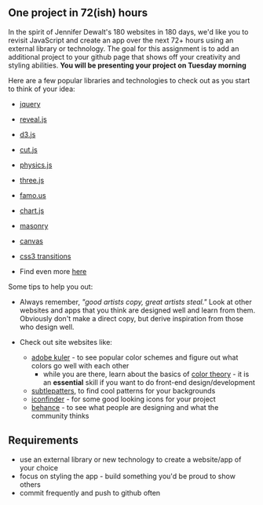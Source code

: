 ## One project in 72(ish) hours

In the spirit of Jennifer Dewalt's 180 websites in 180 days, we'd like you to revisit JavaScript and create an app over the next 72+ hours using an external library or technology. The goal for this assignment is to add an additional project to your github page that shows off your creativity and styling abilities. __You will be presenting your project on Tuesday morning__ 

Here are a few popular libraries and technologies to check out as you start to think of your idea:

- [jquery](http://jquery.com/) 
- [reveal.js](http://lab.hakim.se/reveal-js/#/)
- [d3.js](http://d3js.org/) 
- [cut.js](http://cutjs.org/)
- [physics.js](http://wellcaffeinated.net/PhysicsJS/)
- [three.js](http://threejs.org/)
- [famo.us](https://famo.us/)
- [chart.js](http://www.chartjs.org/)
- [masonry](http://masonry.desandro.com/)
- [canvas](https://developer.mozilla.org/en-US/docs/Web/Guide/HTML/Canvas_tutorial)
- [css3 transitions](https://developer.mozilla.org/en-US/docs/Web/Guide/CSS/Using_CSS_transitions)

- Find even more [here](http://www.jsdb.io/?sort=rating) 

Some tips to help you out:

- Always remember, _"good artists copy, great artists steal."_ Look at other websites and apps that you think are designed well and learn from them. Obviously don't make a direct copy, but derive inspiration from those who design well.

- Check out site websites like:
	- [adobe kuler](https://kuler.adobe.com/) - to see popular color schemes and figure out what colors go well with each other
		- while you are there, learn about the basics of [color theory](http://webdesign.tutsplus.com/articles/an-introduction-to-color-theory-for-web-designers--webdesign-1437) - it is an __essential__ skill if you want to do front-end design/development  
	- [subtlepatters](http://subtlepatterns.com/), to find cool patterns for your backgrounds  
	- [iconfinder](https://www.iconfinder.com/) - for some good looking icons for your project
	- [behance](https://www.behance.net/search?field=102) - to see what people are designing and what the community thinks


## Requirements

- use an external library or new technology to create a website/app of your choice
- focus on styling the app - build something you'd be proud to show others
- commit frequently and push to github often

